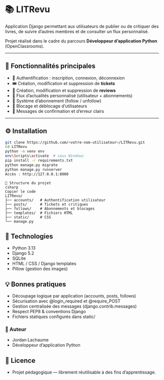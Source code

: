 # 📚 LITRevu

Application Django permettant aux utilisateurs de publier ou de critiquer des livres, de suivre d’autres membres et de consulter un flux personnalisé.

Projet réalisé dans le cadre du parcours **Développeur d’application Python** (OpenClassrooms).

---

## 🚀 Fonctionnalités principales

- 🔐 Authentification : inscription, connexion, déconnexion  
- 🎟️ Création, modification et suppression de **tickets**  
- 📝 Création, modification et suppression de **reviews**  
- 📰 Flux d’actualités personnalisé (utilisateur + abonnements)  
- 👥 Système d’abonnement (follow / unfollow)  
- 🚫 Blocage et déblocage d’utilisateurs  
- 💬 Messages de confirmation et d’erreur clairs

---

## ⚙️ Installation

```bash
git clone https://github.com/<votre-nom-utilisateur>/LITRevu.git
cd LITRevu
python -m venv env
env\Scripts\activate  # sous Windows
pip install -r requirements.txt
python manage.py migrate
python manage.py runserver
Accès : http://127.0.0.1:8000
```
````
📁 Structure du projet
csharp
Copier le code
LITRevu/
├── accounts/   # Authentification utilisateur
├── posts/      # Tickets et critiques
├── follows/    # Abonnements et blocages
├── templates/  # Fichiers HTML
├── static/     # CSS
└── manage.py
````
## 🧠 Technologies
- Python 3.13
- Django 5.2
- SQLite
- HTML / CSS / Django templates
- Pillow (gestion des images)

## 💡 Bonnes pratiques
- Découpage logique par application (accounts, posts, follows)
- Sécurisation avec @login_required et @require_POST
- Gestion centralisée des messages (django.contrib.messages)
- Respect PEP8 & conventions Django
- Fichiers statiques configurés dans static/

### 👤 Auteur
- Jordan Lachaume
- Développeur d’application Python

## 📄 Licence
- Projet pédagogique — librement réutilisable à des fins d’apprentissage.